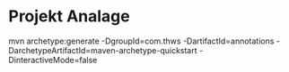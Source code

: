 # Projekt Analage

mvn archetype:generate -DgroupId=com.thws -DartifactId=annotations -DarchetypeArtifactId=maven-archetype-quickstart -DinteractiveMode=false